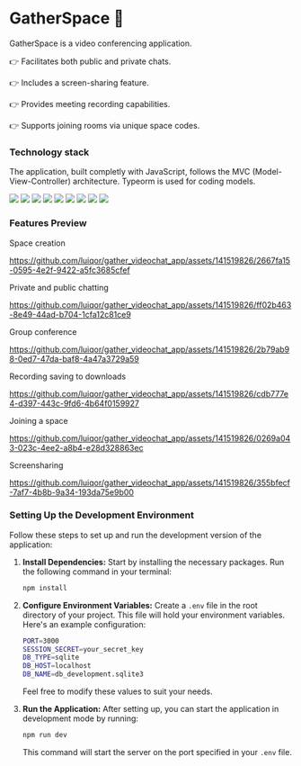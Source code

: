 # GatherSpace 🌌

GatherSpace is a video conferencing application.

👉 Facilitates both public and private chats.

👉 Includes a screen-sharing feature.

👉 Provides meeting recording capabilities.

👉 Supports joining rooms via unique space codes.

### Technology stack

The application, built completly with JavaScript, follows the MVC (Model-View-Controller) architecture. Typeorm is used for coding models.

<img src="https://img.shields.io/badge/javascript-%23F7DF1E.svg?&style=for-the-badge&logo=javascript&logoColor=black" />
<img src="https://img.shields.io/badge/node.js-%23339933.svg?&style=for-the-badge&logo=node.js&logoColor=white" />
<img src="https://img.shields.io/badge/nodemon-%2376D04B.svg?&style=for-the-badge&logo=nodemon&logoColor=black" />
<img src="https://img.shields.io/badge/express-%23000000.svg?&style=for-the-badge&logo=express&logoColor=white" />
<img src="https://img.shields.io/badge/sql database-%23010101.svg?&style=for-the-badge&logo=sql&logoColor=white" />
<img src="https://img.shields.io/badge/typeorm-%23E34F26.svg?&style=for-the-badge&logo=typeorm&logoColor=white" />
<img src="https://img.shields.io/badge/socket.io-%23010101.svg?&style=for-the-badge&logo=socket.io&logoColor=white" />
<img src="https://img.shields.io/badge/ejs-%23981E32.svg?&style=for-the-badge&logo=ejs&logoColor=white" />
<img src="https://img.shields.io/badge/peerjs webrtc-%23FF4747.svg?&style=for-the-badge&logo=webrtc&logoColor=white" />

### Features Preview

Space creation

https://github.com/luiqor/gather_videochat_app/assets/141519826/2667fa15-0595-4e2f-9422-a5fc3685cfef

Private and public chatting

https://github.com/luiqor/gather_videochat_app/assets/141519826/ff02b463-8e49-44ad-b704-1cfa12c81ce9

Group conference

https://github.com/luiqor/gather_videochat_app/assets/141519826/2b79ab98-0ed7-47da-baf8-4a47a3729a59

Recording saving to downloads

https://github.com/luiqor/gather_videochat_app/assets/141519826/cdb777e4-d397-443c-9fd6-4b64f0159927

Joining a space

https://github.com/luiqor/gather_videochat_app/assets/141519826/0269a043-023c-4ee2-a8b4-e28d328863ec

Screensharing

https://github.com/luiqor/gather_videochat_app/assets/141519826/355bfecf-7af7-4b8b-9a34-193da75e9b00

### Setting Up the Development Environment

Follow these steps to set up and run the development version of the application:

1. **Install Dependencies:** Start by installing the necessary packages. Run the following command in your terminal:

   ```bash
   npm install
   ```

2. **Configure Environment Variables:** Create a `.env` file in the root directory of your project. This file will hold your environment variables. Here's an example configuration:

   ```bash
   PORT=3000
   SESSION_SECRET=your_secret_key
   DB_TYPE=sqlite
   DB_HOST=localhost
   DB_NAME=db_development.sqlite3
   ```

   Feel free to modify these values to suit your needs.

3. **Run the Application:** After setting up, you can start the application in development mode by running:

   ```bash
   npm run dev
   ```

   This command will start the server on the port specified in your `.env` file.
